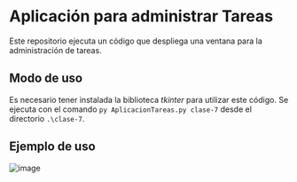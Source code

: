 # Aplicación para administrar Tareas

Este repositorio ejecuta un código que despliega una ventana para la administración de tareas.

## Modo de uso

Es necesario tener instalada la biblioteca *tkinter* para utilizar este código. Se ejecuta con el comando `py AplicacionTareas.py clase-7` desde el directorio `.\clase-7`.

## Ejemplo de uso 

![image](https://github.com/user-attachments/assets/75bbd7a6-9460-4936-b376-f9c7e43f8fa1)


